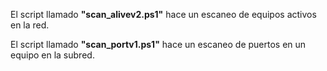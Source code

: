 El script llamado **"scan_alivev2.ps1"** hace un escaneo de equipos activos en la red.

El script llamado **"scan_portv1.ps1"** hace un escaneo de puertos en un equipo en la subred.
